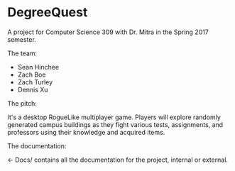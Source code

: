 # DegreeQuest

A project for Computer Science 309 with Dr. Mitra in the Spring 2017 semester.

The team:

* Sean Hinchee
* Zach Boe
* Zach Turley
* Dennis Xu

The pitch: 

It's a desktop RogueLike multiplayer game. Players will explore randomly generated campus buildings as they fight various tests, assignments, and professors using their knowledge and acquired items.
<!--'></!-->

The documentation:

← Docs/ contains all the documentation for the project, internal or external.

